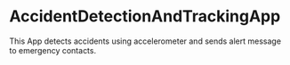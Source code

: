 # AccidentDetectionAndTrackingApp
This App detects accidents using accelerometer and sends alert message to emergency contacts.
